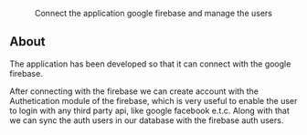 <p align="center">Connect the application google firebase and manage the users</p>

<p align="center">


## About
<p>The application has been developed so that it can connect with the google firebase.</p>
After connecting with the firebase we can create account with the Authetication module of the firebase, which is very useful to enable the user to login with any third party api,
like google facebook e.t.c.
Along with that we can sync the auth users in our database with the firebase auth users.
